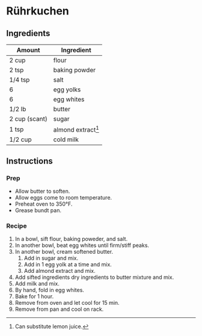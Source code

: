 # Rührkuchen

## Ingredients

| Amount | Ingredient |
| ------ | ---------- |
| 2 cup | flour |
| 2 tsp | baking powder |
| 1/4 tsp | salt |
| 6 | egg yolks |
| 6 | egg whites |
| 1/2 lb | butter |
| 2 cup (scant) | sugar |
| 1 tsp | almond extract[^1] |
| 1/2 cup | cold milk |

## Instructions

### Prep

- Allow butter to soften.
- Allow eggs come to room temperature.
- Preheat oven to 350°F.
- Grease bundt pan.

### Recipe

1. In a bowl, sift flour, baking poweder, and salt.
1. In another bowl, beat egg whites until firm/stiff peaks.
1. In another bowl, cream softened butter.
    1. Add in sugar and mix.
    1. Add in 1 egg yolk at a time and mix.
    1. Add almond extract and mix.
1. Add sifted ingredients dry ingredients to butter mixture and mix.
1. Add milk and mix.
1. By hand, fold in egg whites.
1. Bake for 1 hour.
1. Remove from oven and let cool for 15 min.
1. Remove from pan and cool on rack.

[^1]: Can substitute lemon juice.
